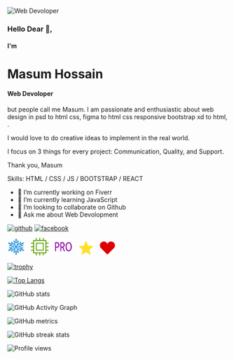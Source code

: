 
![Web Devoloper](https://pbs.twimg.com/profile_banners/2729154261/1656910404/600x200)


### Hello Dear 👋,
#### I'm
# Masum Hossain
#### Web Devoloper

but people call me Masum. I am passionate and enthusiastic about web design in psd to html css, figma to html css responsive bootstrap xd to html, .

I would love to do creative ideas to implement in the real world.

I focus on 3 things for every project: Communication, Quality, and Support.

Thank you,
Masum

Skills: HTML / CSS / JS / BOOTSTRAP / REACT 

- 🔭 I’m currently working on Fiverr 
- 🌱 I’m currently learning JavaScript 
- 👯 I’m looking to collaborate on Github 
- 💬 Ask me about Web Devolopment 


[<img src='https://cdn.jsdelivr.net/npm/simple-icons@3.0.1/icons/github.svg' alt='github' height='40'>](https://github.com/Masum-Hossain1)  [<img src='https://cdn.jsdelivr.net/npm/simple-icons@3.0.1/icons/facebook.svg' alt='facebook' height='40'>](https://www.facebook.com/https://www.facebook.com/profile.php?id=100077145711150)  

<a href='https://archiveprogram.github.com/'><img src='https://raw.githubusercontent.com/acervenky/animated-github-badges/master/assets/acbadge.gif' width='40' height='40'></a> <a href='https://docs.github.com/en/developers'><img src='https://raw.githubusercontent.com/acervenky/animated-github-badges/master/assets/devbadge.gif' width='40' height='40'></a> <a href='https://github.com/pricing'><img src='https://raw.githubusercontent.com/acervenky/animated-github-badges/master/assets/pro.gif' width='40' height='40'></a> <a href='https://stars.github.com/'><img src='https://raw.githubusercontent.com/acervenky/animated-github-badges/master/assets/starbadge.gif' width='35' height='35'></a> <a href='https://docs.github.com/en/github/supporting-the-open-source-community-with-github-sponsors'><img src='https://raw.githubusercontent.com/acervenky/animated-github-badges/master/assets/sponsorbadge.gif' width='35' height='35'></a> 

[![trophy](https://github-profile-trophy.vercel.app/?username=Masum-Hossain1)](https://github.com/ryo-ma/github-profile-trophy)

[![Top Langs](https://github-readme-stats.vercel.app/api/top-langs/?username=Masum-Hossain1)](https://github.com/anuraghazra/github-readme-stats)

![GitHub stats](https://github-readme-stats.vercel.app/api?username=Masum-Hossain1&show_icons=true&count_private=true)  

![GitHub Activity Graph](https://activity-graph.herokuapp.com/graph?username=Masum-Hossain1)  

![GitHub metrics](https://metrics.lecoq.io/Masum-Hossain1)  

![GitHub streak stats](https://github-readme-streak-stats.herokuapp.com/?user=Masum-Hossain1)  

![Profile views](https://gpvc.arturio.dev/Masum-Hossain1)  
